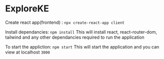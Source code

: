 # ExploreKE
Create react app(frontend) : `npx create-react-app client`

Install dependancies: `npm install` 
This will install react, react-router-dom, tailwind and any other dependancies required to run the application

To start the appliction: `npm start` This will start the application and you can view at localhost `3000` 
